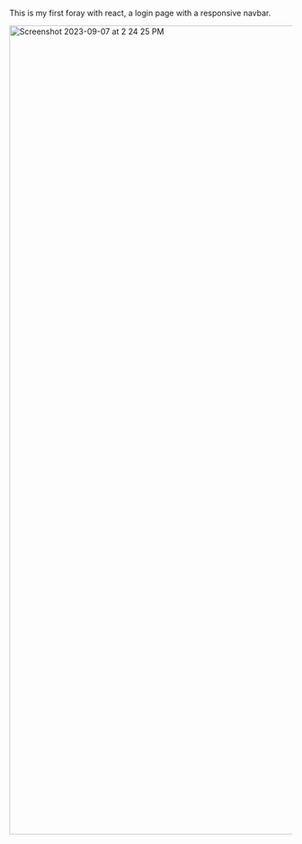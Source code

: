 This is my first foray with react, a login page with a responsive navbar. 

<img width="1440" alt="Screenshot 2023-09-07 at 2 24 25 PM" src="https://github.com/zackshaw793/React-Login-Page-Navbar/assets/131789456/3dec6920-6676-445c-8b72-4b5cc41852f9">
